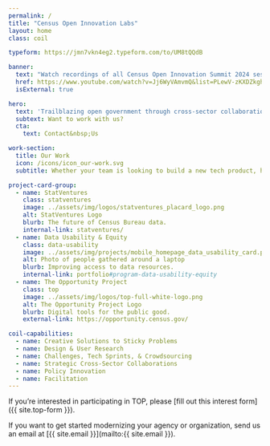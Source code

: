 ```yaml
---
permalink: /
title: "Census Open Innovation Labs"
layout: home
class: coil

typeform: https://jmn7vkn4eg2.typeform.com/to/UM8tQQdB

banner:
  text: "Watch recordings of all Census Open Innovation Summit 2024 sessions on YouTube."
  href: https://www.youtube.com/watch?v=Jj6WyVAmvmQ&list=PLewV-zKXDZkghdjPUCmmU02T7xI2dUPme
  isExternal: true

hero:
  text: 'Trailblazing open government through cross-sector collaboration, design, and technology.'
  subtext: Want to work with us?
  cta:
    text: Contact&nbsp;Us

work-section:
  title: Our Work
  icon: /icons/icon_our-work.svg
  subtitle: Whether your team is looking to build a new tech product, hire new talent, or integrate design thinking into your process, COIL has a program that can help you do it.

project-card-group:
  - name: StatVentures
    class: statventures
    image: ../assets/img/logos/statventures_placard_logo.png
    alt: StatVentures Logo
    blurb: The future of Census Bureau data.
    internal-link: statventures/
  - name: Data Usability & Equity
    class: data-usability
    image: ../assets/img/projects/mobile_homepage_data_usability_card.png
    alt: Photo of people gathered around a laptop
    blurb: Improving access to data resources.
    internal-link: portfolio#program-data-usability-equity
  - name: The Opportunity Project
    class: top
    image: ../assets/img/logos/top-full-white-logo.png
    alt: The Opportunity Project Logo
    blurb: Digital tools for the public good.
    external-link: https://opportunity.census.gov/

coil-capabilities:
  - name: Creative Solutions to Sticky Problems
  - name: Design & User Research
  - name: Challenges, Tech Sprints, & Crowdsourcing
  - name: Strategic Cross-Sector Collaborations
  - name: Policy Innovation
  - name: Facilitation
---
```


If you’re interested in participating in TOP, please [fill out this interest form]({{ site.top-form }}).

If you want to get started modernizing your agency or organization, send us an email at [{{ site.email }}](mailto:{{ site.email }}).
